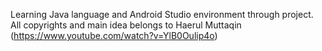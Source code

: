Learning Java language and Android Studio environment through project. All copyrights and main idea belongs to Haerul Muttaqin (https://www.youtube.com/watch?v=YlB0Oulip4o)
